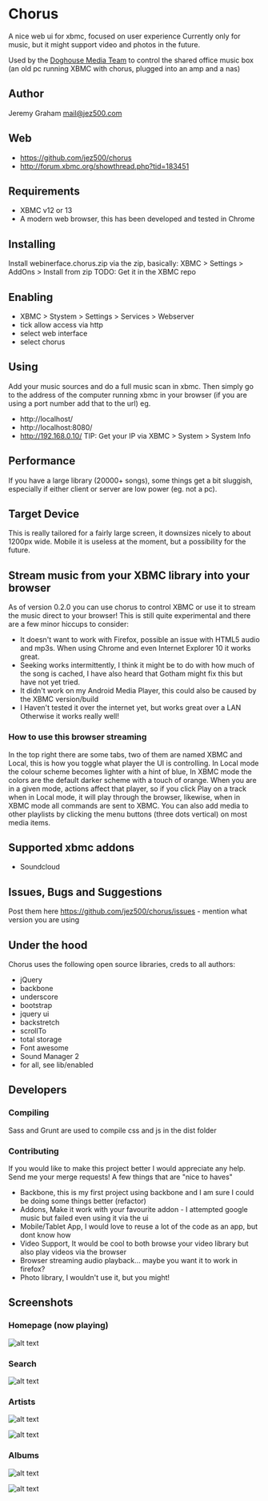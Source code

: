 # Chorus
A nice web ui for xbmc, focused on user experience
Currently only for music, but it might support video and photos in the future.

Used by the [Doghouse Media Team](http://dhmedia.com.au) to control the shared office music box
(an old pc running XBMC with chorus, plugged into an amp and a nas)

## Author
Jeremy Graham
mail@jez500.com

## Web
- https://github.com/jez500/chorus
- http://forum.xbmc.org/showthread.php?tid=183451

## Requirements
- XBMC v12 or 13
- A modern web browser, this has been developed and tested in Chrome

## Installing
Install webinerface.chorus.zip via the zip, basically:
XBMC > Settings > AddOns > Install from zip
TODO: Get it in the XBMC repo

## Enabling
- XBMC > Stystem > Settings > Services > Webserver
- tick allow access via http
- select web interface
- select chorus

## Using
Add your music sources and do a full music scan in xbmc.
Then simply go to the address of the computer running xbmc in your browser
(if you are using a port number add that to the url)
eg.
- http://localhost/
- http://localhost:8080/
- http://192.168.0.10/
TIP: Get your IP via XBMC > System > System Info

## Performance
If you have a large library (20000+ songs), some things get a bit sluggish, especially
if either client or server are low power (eg. not a pc).

## Target Device
This is really tailored for a fairly large screen, it downsizes nicely to about 1200px wide.
Mobile it is useless at the moment, but a possibility for the future.


## Stream music from your XBMC library into your browser ##
As of version 0.2.0 you can use chorus to control XBMC or use it to stream the music direct to your browser!
This is still quite experimental and there are a few minor hiccups to consider:
- It doesn't want to work with Firefox, possible an issue with HTML5 audio and mp3s. When using Chrome and even Internet Explorer 10 it works great.
- Seeking works intermittently, I think it might be to do with how much of the song is cached, I have also heard that Gotham might fix this but have not yet tried.
- It didn't work on my Android Media Player, this could also be caused by the XBMC version/build
- I Haven't tested it over the internet yet, but works great over a LAN
Otherwise it works really well!

### How to use this browser streaming ###
In the top right there are some tabs, two of them are named XBMC and Local, this is how you toggle what player the UI
is controlling.  In Local mode the colour scheme becomes lighter with a hint of blue, In XBMC mode the colors are
the default darker scheme with a touch of orange.  When you are in a given mode, actions affect that player, so if you
click Play on a track when in Local mode, it will play through the browser, likewise, when in XBMC mode all commands are
sent to XBMC.  You can also add media to other playlists by clicking the menu buttons (three dots vertical) on most media items.


## Supported xbmc addons
- Soundcloud

## Issues, Bugs and Suggestions
Post them here https://github.com/jez500/chorus/issues - mention what version you are using

## Under the hood
Chorus uses the following open source libraries, creds to all authors:

- jQuery
- backbone
- underscore
- bootstrap
- jquery ui
- backstretch
- scrollTo
- total storage
- Font awesome
- Sound Manager 2
- for all, see lib/enabled

## Developers


### Compiling
Sass and Grunt are used to compile css and js in the dist folder

### Contributing
If you would like to make this project better I would appreciate any help. Send me your merge requests!
A few things that are "nice to haves"

- Backbone, this is my first project using backbone and I am sure I could be doing some things better (refactor)
- Addons, Make it work with your favourite addon - I attempted google music but failed even using it via the ui
- Mobile/Tablet App, I would love to reuse a lot of the code as an app, but dont know how
- Video Support, It would be cool to both browse your video library but also play videos via the browser
- Browser streaming audio playback... maybe you want it to work in firefox?
- Photo library, I wouldn't use it, but you might!

## Screenshots

### Homepage (now playing)
![alt text](https://raw2.github.com/jez500/chorus/master/screenshots/home.jpg "Homepage/Now Playing")

### Search
![alt text](https://raw2.github.com/jez500/chorus/master/screenshots/search.jpg "Search")

### Artists
![alt text](https://raw2.github.com/jez500/chorus/master/screenshots/artist.jpg "Artists")

![alt text](https://raw2.github.com/jez500/chorus/master/screenshots/artist1.jpg "Artists Landing")

### Albums
![alt text](https://raw2.github.com/jez500/chorus/master/screenshots/album.jpg "Albums")

![alt text](https://raw2.github.com/jez500/chorus/master/screenshots/album1.jpg "Albums landing")